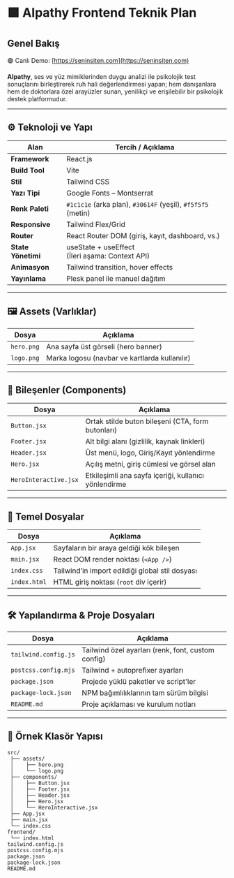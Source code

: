 # 🟩 AIpathy Frontend Teknik Plan

## Genel Bakış

🟢 Canlı Demo: [https://seninsiten.com](https://seninsiten.com)

**AIpathy**, ses ve yüz mimiklerinden duygu analizi ile psikolojik test sonuçlarını birleştirerek ruh hali değerlendirmesi yapan; hem danışanlara hem de doktorlara özel arayüzler sunan, yenilikçi ve erişilebilir bir psikolojik destek platformudur.

---

## ⚙️ Teknoloji ve Yapı

| Alan              | Tercih / Açıklama                                                                             |
|-------------------|----------------------------------------------------------------------------------------------|
| **Framework**     | React.js                                                                                      |
| **Build Tool**    | Vite                                                                                          |
| **Stil**          | Tailwind CSS                                                                                  |
| **Yazı Tipi**     | Google Fonts – Montserrat                                                                     |
| **Renk Paleti**   | `#1c1c1e` (arka plan), `#30614F` (yeşil), `#f5f5f5` (metin) |
| **Responsive**    | Tailwind Flex/Grid                                                                            |
| **Router**        | React Router DOM (giriş, kayıt, dashboard, vs.)                                               |
| **State Yönetimi**| useState + useEffect<br/>(İleri aşama: Context API)                                           |
| **Animasyon**     | Tailwind transition, hover effects                                                            |
| **Yayınlama**     | Plesk panel ile manuel dağıtım                                                                |

---

## 🖼️ Assets (Varlıklar)

| Dosya        | Açıklama                                         |
|--------------|--------------------------------------------------|
| `hero.png`   | Ana sayfa üst görseli (hero banner)              |
| `logo.png`   | Marka logosu (navbar ve kartlarda kullanılır)    |

---

## 🧩 Bileşenler (Components)

| Dosya                 | Açıklama                                               |
|-----------------------|--------------------------------------------------------|
| `Button.jsx`          | Ortak stilde buton bileşeni (CTA, form butonları)      |
| `Footer.jsx`          | Alt bilgi alanı (gizlilik, kaynak linkleri)            |
| `Header.jsx`          | Üst menü, logo, Giriş/Kayıt yönlendirme                |
| `Hero.jsx`            | Açılış metni, giriş cümlesi ve görsel alan             |
| `HeroInteractive.jsx` | Etkileşimli ana sayfa içeriği, kullanıcı yönlendirme   |

---

## 📁 Temel Dosyalar

| Dosya           | Açıklama                                           |
|-----------------|----------------------------------------------------|
| `App.jsx`       | Sayfaların bir araya geldiği kök bileşen           |
| `main.jsx`      | React DOM render noktası (`<App />`)               |
| `index.css`     | Tailwind’in import edildiği global stil dosyası    |
| `index.html`    | HTML giriş noktası (`root` div içerir)             |

---

## 🛠️ Yapılandırma & Proje Dosyaları

| Dosya                 | Açıklama                                               |
|-----------------------|--------------------------------------------------------|
| `tailwind.config.js`  | Tailwind özel ayarları (renk, font, custom config)     |
| `postcss.config.mjs`  | Tailwind + autoprefixer ayarları                      |
| `package.json`        | Projede yüklü paketler ve script'ler                  |
| `package-lock.json`   | NPM bağımlılıklarının tam sürüm bilgisi               |
| `README.md`           | Proje açıklaması ve kurulum notları                    |

---

## 📂 Örnek Klasör Yapısı

```shell
src/
 ├── assets/
 │    ├── hero.png
 │    └── logo.png
 ├── components/
 │    ├── Button.jsx
 │    ├── Footer.jsx
 │    ├── Header.jsx
 │    ├── Hero.jsx
 │    └── HeroInteractive.jsx
 ├── App.jsx
 ├── main.jsx
 └── index.css
frontend/
 └── index.html
tailwind.config.js
postcss.config.mjs
package.json
package-lock.json
README.md

